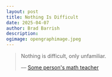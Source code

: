 ```yaml
---
layout: post
title: Nothing Is Difficult
date: 2025-04-07
author: Brad Barrish
description: 
ogimage: opengraphimage.jpeg
---
```


> Nothing is difficult, only unfamiliar.
>
> –– [Some person's math teacher](https://x.com/curiouswavefn/status/1908293738239320555) 